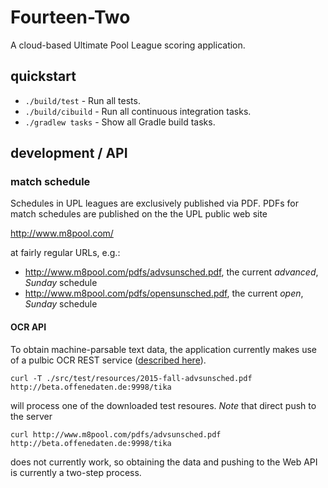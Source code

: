 # Fourteen-Two

A cloud-based Ultimate Pool League scoring application.

## quickstart

* `./build/test` - Run all tests.
* `./build/cibuild` - Run all continuous integration tasks.
* `./gradlew tasks` - Show all Gradle build tasks.

## development / API

### match schedule

Schedules in UPL leagues are exclusively published via PDF.  PDFs for match schedules are published on the the UPL public web site

http://www.m8pool.com/

at fairly regular URLs, e.g.:

* http://www.m8pool.com/pdfs/advsunsched.pdf, the current *advanced*, *Sunday* schedule
* http://www.m8pool.com/pdfs/opensunsched.pdf, the current *open*, *Sunday* schedule

#### OCR API

To obtain machine-parsable text data, the application currently makes use of a pulbic OCR REST service ([described here](http://okfnlabs.org/blog/2015/02/21/documents-to-text.html)).

`curl -T ./src/test/resources/2015-fall-advsunsched.pdf http://beta.offenedaten.de:9998/tika`

will process one of the downloaded test resoures.  *Note* that direct push to the server

`curl http://www.m8pool.com/pdfs/advsunsched.pdf http://beta.offenedaten.de:9998/tika`

does not currently work, so obtaining the data and pushing to the Web API is currently a two-step process.